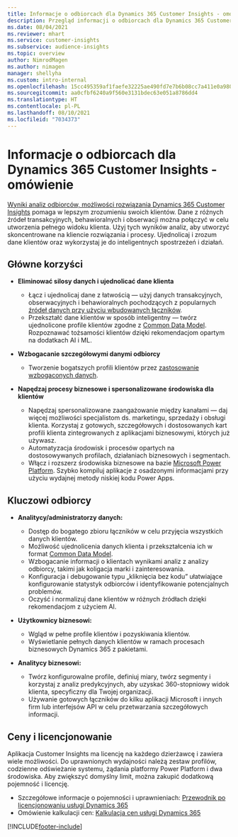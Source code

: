 ```yaml
---
title: Informacje o odbiorcach dla Dynamics 365 Customer Insights - omówienie
description: Przegląd informacji o odbiorcach dla Dynamics 365 Customer Insights.
ms.date: 08/04/2021
ms.reviewer: mhart
ms.service: customer-insights
ms.subservice: audience-insights
ms.topic: overview
author: NimrodMagen
ms.author: nimagen
manager: shellyha
ms.custom: intro-internal
ms.openlocfilehash: 15cc495359af1faefe32225ae490fd7e7b6b08cc7a411e0a9804da6ec704099c
ms.sourcegitcommit: aa0cfbf6240a9f560e3131bdec63e051a8786dd4
ms.translationtype: HT
ms.contentlocale: pl-PL
ms.lasthandoff: 08/10/2021
ms.locfileid: "7034373"
---
```

# <a name="audience-insights-for-dynamics-365-customer-insights-overview"></a>Informacje o odbiorcach dla Dynamics 365 Customer Insights - omówienie

[Wyniki analiz odbiorców, możliwości rozwiązania Dynamics 365 Customer Insights](https://dynamics.microsoft.com/ai/customer-insights/audience-insights-capability/) pomaga w lepszym zrozumieniu swoich klientów. Dane z różnych źródeł transakcyjnych, behawioralnych i obserwacji można połączyć w celu utworzenia pełnego widoku klienta. Użyj tych wyników analiz, aby utworzyć skoncentrowane na kliencie rozwiązania i procesy. Ujednolicaj i zrozum dane klientów oraz wykorzystaj je do inteligentnych spostrzeżeń i działań.

## <a name="main-benefits"></a>Główne korzyści 

- **Eliminować silosy danych i ujednolicać dane klienta**

  - Łącz i ujednolicaj dane z łatwością — użyj danych transakcyjnych, obserwacyjnych i behawioralnych pochodzących z popularnych [źródeł danych przy użyciu wbudowanych łączników](data-sources.md).
  - Przekształć dane klientów w sposób inteligentny — twórz ujednolicone profile klientów zgodne z [Common Data Model](/common-data-model/). Rozpoznawać tożsamości klientów dzięki rekomendacjom opartym na dodatkach AI i ML.

- **Wzbogacanie szczegółowymi danymi odbiorcy**

  - Tworzenie bogatszych profili klientów przez [zastosowanie wzbogaconych danych](enrichment-hub.md).  

- **Napędzaj procesy biznesowe i spersonalizowane środowiska dla klientów**

  - Napędzaj spersonalizowane zaangażowanie między kanałami — daj więcej możliwości specjalistom ds. marketingu, sprzedaży i obsługi klienta. Korzystaj z gotowych, szczegółowych i dostosowanych kart profili klienta zintegrowanych z aplikacjami biznesowymi, których już używasz.
  - Automatyzacja środowisk i procesów opartych na dostosowywanych profilach, działaniach biznesowych i segmentach.
  - Włącz i rozszerz środowiska biznesowe na bazie [Microsoft Power Platform](https://powerplatform.microsoft.com/). Szybko kompiluj aplikacje z osadzonymi informacjami przy użyciu wydajnej metody niskiej kodu Power Apps.  

## <a name="key-audiences"></a>Kluczowi odbiorcy

- **Analitycy/administratorzy danych:**

  - Dostęp do bogatego zbioru łączników w celu przyjęcia wszystkich danych klientów.
  - Możliwość ujednolicenia danych klienta i przekształcenia ich w format [Common Data Model](/common-data-model/).
  - Wzbogacanie informacji o klientach wynikami analiz z analizy odbiorcy, takimi jak koligacja marki i zainteresowania.
  - Konfiguracja i debugowanie typu „kliknięcia bez kodu” ułatwiające konfigurowanie statystyk odbiorców i identyfikowanie potencjalnych problemów.
  - Oczyść i normalizuj dane klientów w różnych źródłach dzięki rekomendacjom z użyciem AI.  

- **Użytkownicy biznesowi:**

  - Wgląd w pełne profile klientów i pozyskiwania klientów.
  - Wyświetlanie pełnych danych klientów w ramach procesach biznesowych Dynamics 365 z pakietami.

- **Analitycy biznesowi:**

  - Twórz konfigurowalne profile, definiuj miary, twórz segmenty i korzystaj z analiz predykcyjnych, aby uzyskać 360-stopniowy widok klienta, specyficzny dla Twojej organizacji.  
  - Używanie gotowych łączników do kilku aplikacji Microsoft i innych firm lub interfejsów API w celu przetwarzania szczegółowych informacji.

## <a name="pricing-and-licensing"></a>Ceny i licencjonowanie

Aplikacja Customer Insights ma licencję na każdego dzierżawcę i zawiera wiele możliwości. Do uprawnionych wydajności należą zestaw profilów, codzienne odświeżanie systemu, żądania platformy Power Platform i dwa środowiska. Aby zwiększyć domyślny limit, można zakupić dodatkową pojemność i licencję. 
- Szczegółowe informacje o pojemności i uprawnieniach: [Przewodnik po licencjonowaniu usługi Dynamics 365](https://go.microsoft.com/fwlink/?LinkId=866544)
- Omówienie kalkulacji cen: [Kalkulacja cen usługi Dynamics 365](https://dynamics.microsoft.com/pricing/#CustomerDataPlatform)

[!INCLUDE[footer-include](../includes/footer-banner.md)]